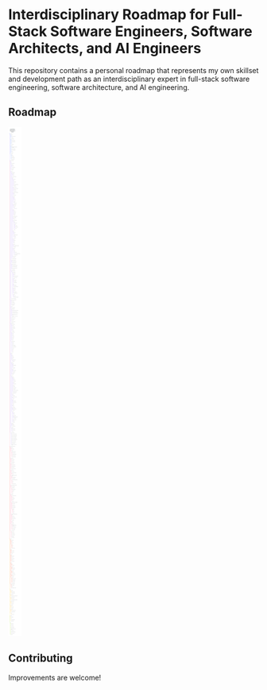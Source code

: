 # Interdisciplinary Roadmap for Full-Stack Software Engineers, Software Architects, and AI Engineers

This repository contains a personal roadmap that represents my own skillset and development path as an interdisciplinary expert in full-stack software engineering, software architecture, and AI engineering.

## Roadmap

![Interdisciplinary Roadmap](roadmap.jpg)

## Contributing

Improvements are welcome!
